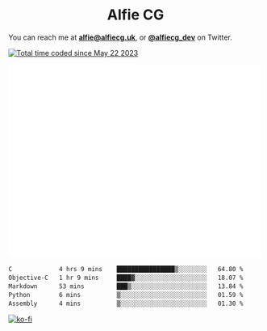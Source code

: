 <h1 align="center">Alfie CG</h1>

You can reach me at **alfie@alfiecg.uk**, or **[@alfiecg_dev](https://twitter.com/alfiecg_dev)** on Twitter.

<a href="https://wakatime.com/@61592169-b9cf-4af8-b6fa-8ac7d4369b01"><img src="https://wakatime.com/badge/user/61592169-b9cf-4af8-b6fa-8ac7d4369b01.svg" alt="Total time coded since May 22 2023" /></a>


<img align="center" src="/github-metrics.svg" alt="Metrics" width="500">

 <!--[![GitHub Streak](https://streak-stats.demolab.com/?user=alfiecg24)](https://git.io/streak-stats)-->

<!--START_SECTION:waka-->

```txt
C             4 hrs 9 mins    ████████████████▒░░░░░░░░   64.80 %
Objective-C   1 hr 9 mins     ████▓░░░░░░░░░░░░░░░░░░░░   18.07 %
Markdown      53 mins         ███▒░░░░░░░░░░░░░░░░░░░░░   13.84 %
Python        6 mins          ▒░░░░░░░░░░░░░░░░░░░░░░░░   01.59 %
Assembly      4 mins          ▒░░░░░░░░░░░░░░░░░░░░░░░░   01.30 %
```

<!--END_SECTION:waka-->

[![ko-fi](https://ko-fi.com/img/githubbutton_sm.svg)](https://ko-fi.com/M4M5R3BHU)

